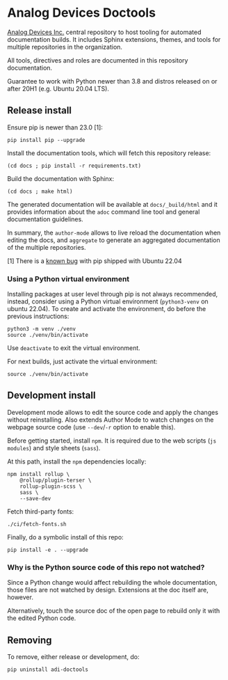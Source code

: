 # Analog Devices Doctools

[Analog Devices Inc.](http://www.analog.com/en/index.html)
central repository to host tooling for automated documentation builds.
It includes Sphinx extensions, themes, and tools for multiple repositories in
the organization.

All tools, directives and roles are documented in this repository documentation.

Guarantee to work with Python newer than 3.8 and distros released on or after 20H1
(e.g. Ubuntu 20.04 LTS).

## Release install

Ensure pip is newer than 23.0 [1]:
```
pip install pip --upgrade
```
Install the documentation tools, which will fetch this repository release:
```
(cd docs ; pip install -r requirements.txt)
```
Build the documentation with Sphinx:
```
(cd docs ; make html)
```
The generated documentation will be available at `docs/_build/html` and it
provides information about the `adoc` command line tool and general documentation
guidelines.

In summary, the `author-mode` allows to live reload the documentation when editing
the docs, and `aggregate` to generate an aggregated documentation of the multiple
repositories.

[1] There is a [known bug](https://github.com/pypa/setuptools/issues/3269)
with pip shipped with Ubuntu 22.04

### Using a Python virtual environment

Installing packages at user level through pip is not always recommended, instead,
consider using a Python virtual environment (``python3-venv`` on ubuntu 22.04).
To create and activate the environment, do before the previous instructions:
```
python3 -m venv ./venv
source ./venv/bin/activate
```
Use ``deactivate`` to exit the virtual environment.

For next builds, just activate the virtual environment:
```
source ./venv/bin/activate
```

## Development install

Development mode allows to edit the source code and apply the changes without
reinstalling.
Also extends Author Mode to watch changes on the webpage source code
(use `--dev`/`-r` option to enable this).

Before getting started, install `npm`.
It is required due to the web scripts (`js modules`) and style sheets (`sass`).

At this path, install the `npm` dependencies locally:
```
npm install rollup \
    @rollup/plugin-terser \
    rollup-plugin-scss \
    sass \
    --save-dev
```

Fetch third-party fonts:
```
./ci/fetch-fonts.sh
```

Finally, do a symbolic install of this repo:
```
pip install -e . --upgrade
```

### Why is the Python source code of this repo not watched?

Since a Python change would affect rebuilding the whole documentation,
those files are not watched by design.
Extensions at the doc itself are, however.

Alternatively, touch the source doc of the open page to rebuild only it
with the edited Python code.

## Removing

To remove, either release or development, do:
```
pip uninstall adi-doctools
```
